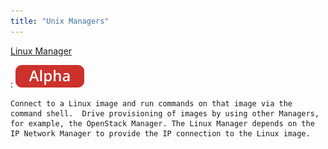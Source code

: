 ```yaml
---
title: "Unix Managers"
---
```


[Linux Manager](./linux-manager.md)

:   ![alpha](../../../assets/images/tags/alpha.svg)

    Connect to a Linux image and run commands on that image via the command shell.  Drive provisioning of images by using other Managers, for example, the OpenStack Manager. The Linux Manager depends on the IP Network Manager to provide the IP connection to the Linux image.
